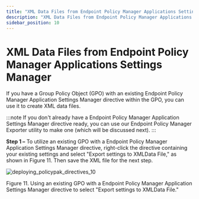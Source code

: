 ```yaml
---
title: "XML Data Files from Endpoint Policy Manager Applications Settings Manager"
description: "XML Data Files from Endpoint Policy Manager Applications Settings Manager"
sidebar_position: 10
---
```


# XML Data Files from Endpoint Policy Manager Applications Settings Manager

If you have a Group Policy Object (GPO) with an existing Endpoint Policy Manager Application
Settings Manager directive within the GPO, you can use it to create XML data files.

:::note
If you don't already have a Endpoint Policy Manager Application Settings Manager directive
ready, you can use our Endpoint Policy Manager Exporter utility to make one (which will be discussed
next).
:::


**Step 1 –** To utilize an existing GPO with a Endpoint Policy Manager Application Settings Manager
directive, right-click the directive containing your existing settings and select "Export settings
to XMLData File," as shown in Figure 11. Then save the XML file for the next step.

![deploying_policypak_directives_10](/images/endpointpolicymanager/mdm/xmldatafiles/deploying_endpointpolicymanager_directives_10.webp)

Figure 11. Using an existing GPO with a Endpoint Policy Manager Application Settings Manager
directive to select "Export settings to XMLData File."
